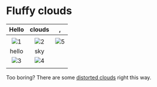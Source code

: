 # Fluffy clouds

| Hello  | clouds  | ,|
| :------------: | :------------: | :---: |
|   |   ||
|![1](./Cloud-1.png)|![2](./Cloud-2.png)|![5](./Cloud-5.png)|
| hello  | sky  |
|![3](./Cloud-3.png)|![4](./Cloud-4.png)
|   |   |


Too boring? There are some [distorted clouds](../Distorted-Clouds/) right this way.